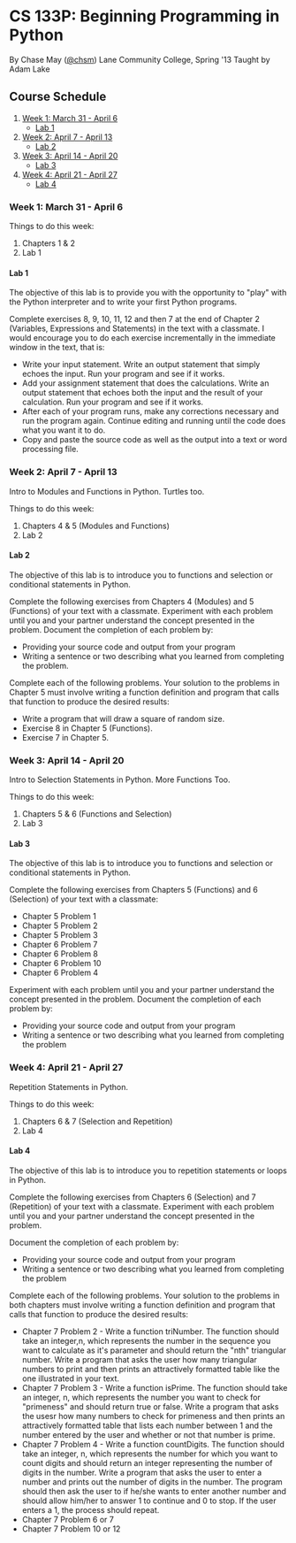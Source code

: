 # CS 133P: Beginning Programming in Python

By Chase May ([@chsm](https://github.com/chsm))
Lane Community College, Spring '13
Taught by Adam Lake

## Course Schedule

1. [Week 1: March 31 - April 6](#week-1-march-31---april-6)
	- [Lab 1](#lab-1)
2. [Week 2: April 7 - April 13](#week-2-april-7---april-13)
	- [Lab 2](#lab-2)
3. [Week 3: April 14 - April 20](#week-3-april-14---april-20)
	- [Lab 3](#lab-3)
4. [Week 4: April 21 - April 27](#week-4-april-21---april-27)
	- [Lab 4](#lab-4)

### Week 1: March 31 - April 6

Things to do this week:

1. Chapters 1 & 2
2. Lab 1

#### Lab 1
The objective of this lab is to provide you with the opportunity to "play" with
the Python interpreter and to write your first Python programs.

Complete exercises 8, 9, 10, 11, 12 and then 7 at the end of Chapter 2
(Variables, Expressions and Statements) in the text with a classmate. I would
encourage you to do each exercise incrementally in the immediate window in the
text, that is:

* Write your input statement. Write an output statement that simply echoes the
input. Run your program and see if it works.
* Add your assignment statement that does the calculations. Write an output
statement that echoes both the input and the result of your calculation. Run
your program and see if it works.
* After each of your program runs, make any corrections necessary and run the
program again. Continue editing and running until the code does what you want it
to do.
* Copy and paste the source code as well as the output into a text or word
processing file.

### Week 2: April 7 - April 13
Intro to Modules and Functions in Python. Turtles too.

Things to do this week:

1. Chapters 4 & 5 (Modules and Functions)
2. Lab 2

#### Lab 2
The objective of this lab is to introduce you to functions and selection or
conditional statements in Python.

Complete the following exercises from Chapters 4 (Modules) and 5 (Functions) of
your text with a classmate. Experiment with each problem until you and your
partner understand the concept presented in the problem. Document the completion
of each problem by:

* Providing your source code and output from your program
* Writing a sentence or two describing what you learned from completing the
problem.

Complete each of the following problems. Your solution to the problems in
Chapter 5 must involve writing a function definition and program that calls that
function to produce the desired results:

* Write a program that will draw a square of random size.
* Exercise 8 in Chapter 5 (Functions).
* Exercise 7 in Chapter 5.

### Week 3: April 14 - April 20
Intro to Selection Statements in Python. More Functions Too.

Things to do this week:

1. Chapters 5 & 6 (Functions and Selection)
2. Lab 3

#### Lab 3
The objective of this lab is to introduce you to functions and selection or
conditional statements in Python.

Complete the following exercises from Chapters 5 (Functions) and 6 (Selection)
of your text with a classmate:

* Chapter 5 Problem 1
* Chapter 5 Problem 2
* Chapter 5 Problem 3
* Chapter 6 Problem 7
* Chapter 6 Problem 8
* Chapter 6 Problem 10
* Chapter 6 Problem 4

Experiment with each problem until you and your partner understand the concept
presented in the problem. Document the completion of each problem by:

* Providing your source code and output from your program
* Writing a sentence or two describing what you learned from completing the
problem

### Week 4: April 21 - April 27
Repetition Statements in Python.

Things to do this week:

1. Chapters 6 & 7 (Selection and Repetition)
2. Lab 4

#### Lab 4
The objective of this lab is to introduce you to repetition statements or loops
in Python.

Complete the following exercises from Chapters 6 (Selection) and 7 (Repetition)
of your text with a classmate. Experiment with each problem until you and your
partner understand the concept presented in the problem.

Document the completion of each problem by:
 * Providing your source code and output from your program
 * Writing a sentence or two describing what you learned from completing the
 problem

Complete each of the following problems. Your solution to the problems in both
chapters must involve writing a function definition and program that calls that
function to produce the desired results:

 * Chapter 7 Problem 2 - Write a function triNumber. The function should take
 an integer,n, which represents the number in the sequence you want to calculate
 as it's parameter and should return the "nth" triangular number. Write a
 program that asks the user how many triangular numbers to print and then prints
 an attractively formatted table like the one illustrated in your text.
 * Chapter 7 Problem 3 - Write a function isPrime. The function should take an
 integer, n, which represents the number you want to check for "primeness" and
 should return true or false. Write a program that asks the usesr how many
 numbers to check for primeness and then prints an attractively formatted table
 that lists each number between 1 and the number entered by the user and whether
 or not that number is prime.
 * Chapter 7 Problem 4 - Write a function countDigits. The function should take
 an integer, n, which represents the number for which you want to count digits
 and should return an integer representing the number of digits in the number.
 Write a program that asks the user to enter a number and prints out the number
 of digits in the number. The program should then ask the user to if he/she
 wants to enter another number and should allow him/her to answer 1 to continue
 and 0 to stop. If the user enters a 1, the process should repeat.
 * Chapter 7 Problem 6 or 7
 * Chapter 7 Problem 10 or 12
